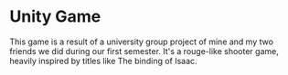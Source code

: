# Unity Game
This game is a result of a university group project of mine and my two friends we did during our first semester. 
It's a rouge-like shooter game, heavily inspired by titles like The binding of Isaac.
